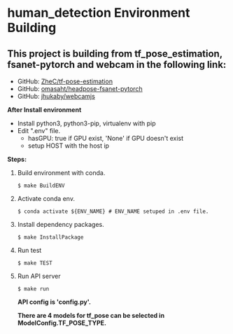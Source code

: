 # human_detection Environment Building

## This project is building from tf_pose_estimation, fsanet-pytorch and webcam in the following link:

- GitHub: [ZheC/tf-pose-estimation](https://github.com/ZheC/tf-pose-estimation)
- GitHub: [omasaht/headpose-fsanet-pytorch](https://github.com/omasaht/headpose-fsanet-pytorch)
- GitHub: [jhukaby/webcamjs](https://github.com/jhuckaby/webcamjs)

**After Install environment**
- Install python3, python3-pip, virtualenv with pip
- Edit ".env" file.
  - hasGPU: true if GPU exist, 'None' if GPU doesn't exist
  - setup HOST with the host ip

**Steps:**
1. Build environment with conda.
   ```{bash}
   $ make BuildENV
   ```
2. Activate conda env.
   ```{bash}
   $ conda activate ${ENV_NAME} # ENV_NAME setuped in .env file.
   ```
3. Install dependency packages.
   ```{bash}
   $ make InstallPackage
   ```
4. Run test
   ```{bash}
   $ make TEST
   ```
5. Run API server
   ```{bash}
   $ make run
   ```
   **API config is 'config.py'.**

   **There are 4 models for tf_pose can be selected in ModelConfig.TF_POSE_TYPE.**